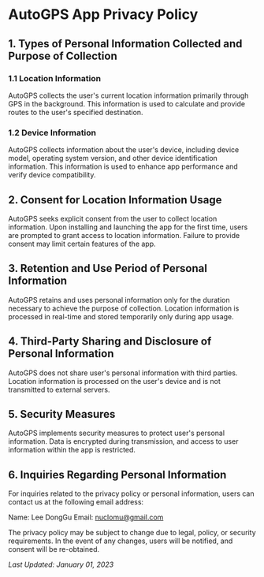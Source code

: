 # AutoGPS App Privacy Policy

## 1. Types of Personal Information Collected and Purpose of Collection

### 1.1 Location Information
AutoGPS collects the user's current location information primarily through GPS in the background. This information is used to calculate and provide routes to the user's specified destination.

### 1.2 Device Information
AutoGPS collects information about the user's device, including device model, operating system version, and other device identification information. This information is used to enhance app performance and verify device compatibility.

## 2. Consent for Location Information Usage

AutoGPS seeks explicit consent from the user to collect location information. Upon installing and launching the app for the first time, users are prompted to grant access to location information. Failure to provide consent may limit certain features of the app.

## 3. Retention and Use Period of Personal Information

AutoGPS retains and uses personal information only for the duration necessary to achieve the purpose of collection. Location information is processed in real-time and stored temporarily only during app usage.

## 4. Third-Party Sharing and Disclosure of Personal Information

AutoGPS does not share user's personal information with third parties. Location information is processed on the user's device and is not transmitted to external servers.

## 5. Security Measures

AutoGPS implements security measures to protect user's personal information. Data is encrypted during transmission, and access to user information within the app is restricted.

## 6. Inquiries Regarding Personal Information

For inquiries related to the privacy policy or personal information, users can contact us at the following email address:

Name: Lee  DongGu
Email: nuclomu@gmail.com

The privacy policy may be subject to change due to legal, policy, or security requirements. In the event of any changes, users will be notified, and consent will be re-obtained.

*Last Updated: January 01, 2023*
